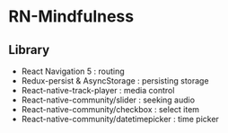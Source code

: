 # RN-Mindfulness

## Library

- React Navigation 5 : routing
- Redux-persist & AsyncStorage : persisting storage
- React-native-track-player : media control
- React-native-community/slider : seeking audio 
- React-native-community/checkbox : select item
- React-native-community/datetimepicker : time picker
